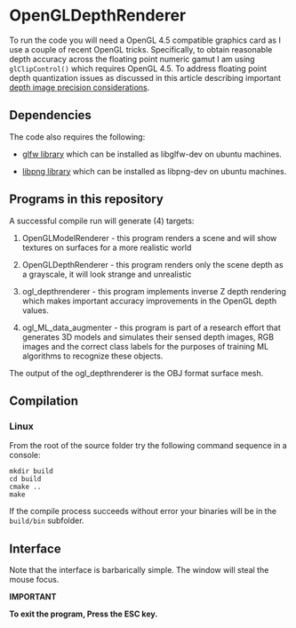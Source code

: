 # OpenGLDepthRenderer
To run the code you will need a OpenGL 4.5 compatible graphics card as I use a couple of recent OpenGL tricks. Specifically, to obtain reasonable depth accuracy across the floating point numeric gamut I am using ```glClipControl()``` which requires OpenGL 4.5. To address floating point depth quantization issues as discussed in this article describing important [depth image precision considerations](https://developer.nvidia.com/content/depth-precision-visualized).

## Dependencies

The code also requires the following:

* [glfw library](https://www.glfw.org/) which can be installed as libglfw-dev on ubuntu machines.

* [libpng library](http://www.libpng.org/pub/png/libpng.html) which can be installed as libpng-dev on ubuntu machines.

## Programs in this repository

A successful compile run will generate (4) targets:

1. OpenGLModelRenderer - this program renders a scene and will show textures on surfaces for a more realistic world

2. OpenGLDepthRenderer - this program renders only the scene depth as a grayscale, it will look strange and unrealistic

3. ogl_depthrenderer - this program implements inverse Z depth rendering which makes important accuracy improvements in the OpenGL depth values.

4. ogl_ML_data_augmenter - this program is part of a research effort that generates 3D models and simulates their sensed depth images, RGB images and the correct class labels for the purposes of training ML algorithms to recognize these objects.

The output of the ogl_depthrenderer is the OBJ format surface mesh.

## Compilation

### Linux
From the root of the source folder try the following command sequence in a console:
```
mkdir build
cd build
cmake ..
make
```
If the compile process succeeds without error your binaries will be in the ```build/bin``` subfolder.

## Interface

Note that the interface is barbarically simple. The window will steal the mouse focus. 

**IMPORTANT**

**To exit the program, Press the ESC key.**

